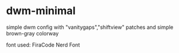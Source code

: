 # dwm-minimal
simple dwm config with "vanitygaps","shiftview" patches and simple brown-gray colorway

font used: FiraCode Nerd Font
